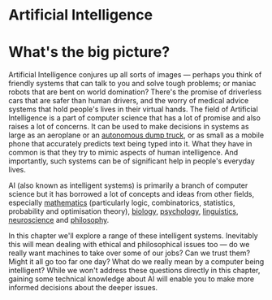 # Artificial Intelligence

# What's the big picture?

Artificial Intelligence conjures up all sorts of images — perhaps you think of friendly systems that can talk to you and solve tough problems; or maniac robots that are bent on world domination?
There's the promise of driverless cars that are safer than human drivers, and the worry of  medical advice systems that hold people's lives in their virtual hands.
The field of Artificial Intelligence is a part of computer science that has a lot of promise and also raises a lot of concerns.
It can be used to make decisions in systems as large as an aeroplane or an [autonomous dump truck](http://www.komatsu.com/CompanyInfo/profile/product_supports/), or as small as a mobile phone that accurately predicts text being typed into it.
What they have in common is that they try to mimic aspects of human intelligence.
And importantly, such systems can be of significant help in people's everyday lives.

AI (also known as intelligent systems) is primarily a branch of computer science but it has borrowed a lot of concepts and ideas from other fields, especially [mathematics](https://en.wikipedia.org/wiki/Mathematics) (particularly logic, combinatorics, statistics, probability and optimisation theory), [biology](https://en.wikipedia.org/wiki/Biology), [psychology](https://en.wikipedia.org/wiki/Psychology), [linguistics](https://en.wikipedia.org/wiki/Linguistics), [neuroscience](https://en.wikipedia.org/wiki/Neuroscience) and [philosophy](https://en.wikipedia.org/wiki/Philosophy).

In this chapter we'll explore a range of these intelligent systems.
Inevitably this will mean dealing with ethical and philosophical issues too — do we really want machines to take over some of our jobs?
Can we trust them?
Might it all go too far one day?
What do we really mean by a computer being intelligent?
While we won't address these questions directly in this chapter, gaining some technical knowledge about AI will enable you to make more informed decisions about the deeper issues.
